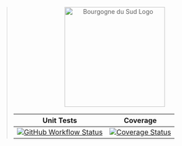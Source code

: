 > <p align="center">
>   <img src="https://github.com/Xety/bds/assets/8210023/824f02cc-2670-479f-9521-f906b7ed1b4e" alt="Bourgogne du Sud Logo" height="230"/>
> </p>
>
>
> |Unit Tests|                                                           Coverage                                                           |
> |:------:|:----------------------------------------------------------------------------------------------------------------------------:|
> [![GitHub Workflow Status](https://img.shields.io/github/actions/workflow/status/Xety/bds/tests.yml?style=flat-square)](https://github.com/Xety/bds/actions/workflows/tests.yml)| [![Coverage Status](https://img.shields.io/codecov/c/github/Xety/bds?style=flat-square)](https://app.codecov.io/gh/Xety/bds) |
>
>
